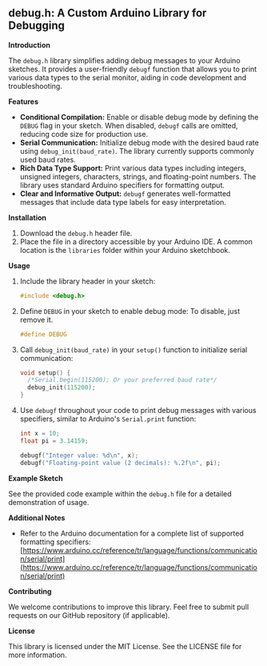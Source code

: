 ## debug.h: A Custom Arduino Library for Debugging

**Introduction**

The `debug.h` library simplifies adding debug messages to your Arduino sketches. It provides a user-friendly `debugf` function that allows you to print various data types to the serial monitor, aiding in code development and troubleshooting.

**Features**

* **Conditional Compilation:** Enable or disable debug mode by defining the `DEBUG` flag in your sketch. When disabled, `debugf` calls are omitted, reducing code size for production use.
* **Serial Communication:** Initialize debug mode with the desired baud rate using `debug_init(baud_rate)`. The library currently supports commonly used baud rates.
* **Rich Data Type Support:** Print various data types including integers, unsigned integers, characters, strings, and floating-point numbers. The library uses standard Arduino specifiers for formatting output.
* **Clear and Informative Output:** `debugf` generates well-formatted messages that include data type labels for easy interpretation.

**Installation**

1. Download the `debug.h` header file.
2. Place the file in a directory accessible by your Arduino IDE. A common location is the `libraries` folder within your Arduino sketchbook.

**Usage**

1. Include the library header in your sketch:

   ```c++
   #include <debug.h>
   ```

2. Define `DEBUG` in your sketch to enable debug mode: To disable, just remove it.

   ```c++
   #define DEBUG
   ```

3. Call `debug_init(baud_rate)` in your `setup()` function to initialize serial communication:

   ```c++
   void setup() {
     /*Serial.begin(115200); Or your preferred baud rate*/
     debug_init(115200);
   }
   ```

4. Use `debugf` throughout your code to print debug messages with various specifiers, similar to Arduino's `Serial.print` function:

   ```c++
   int x = 10;
   float pi = 3.14159;

   debugf("Integer value: %d\n", x);
   debugf("Floating-point value (2 decimals): %.2f\n", pi);
   ```

**Example Sketch**

See the provided code example within the `debug.h` file for a detailed demonstration of usage.

**Additional Notes**

* Refer to the Arduino documentation for a complete list of supported formatting specifiers: [https://www.arduino.cc/reference/tr/language/functions/communication/serial/print](https://www.arduino.cc/reference/tr/language/functions/communication/serial/print)

**Contributing**

We welcome contributions to improve this library. Feel free to submit pull requests on our GitHub repository (if applicable).

**License**

This library is licensed under the MIT License. See the LICENSE file for more information.
